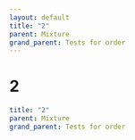 ```yaml
---
layout: default
title: "2"
parent: Mixture
grand_parent: Tests for order
---
```


# 2

```yaml
title: "2"
parent: Mixture
grand_parent: Tests for order
```